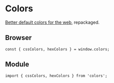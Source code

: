 Colors
======

[Better default colors for the web][1], repackaged.

Browser
-------

    const { cssColors, hexColors } = window.colors;

Module
------

    import { cssColors, hexColors } from 'colors';

[1]: https://www.npmjs.com/package/colors.css
